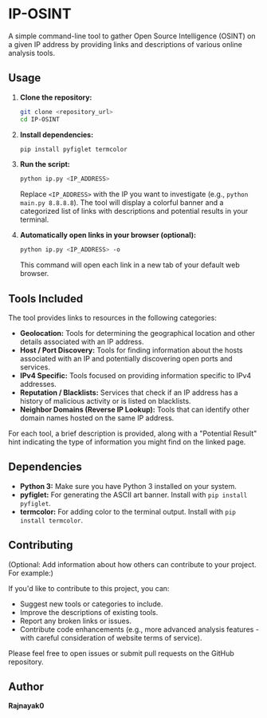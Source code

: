 # IP-OSINT

A simple command-line tool to gather Open Source Intelligence (OSINT) on a given IP address by providing links and descriptions of various online analysis tools.

## Usage

1.  **Clone the repository:**
    ```bash
    git clone <repository_url>
    cd IP-OSINT
    ```
2.  **Install dependencies:**
    ```bash
    pip install pyfiglet termcolor
    ```
3.  **Run the script:**
    ```bash
    python ip.py <IP_ADDRESS>
    ```
    Replace `<IP_ADDRESS>` with the IP you want to investigate (e.g., `python main.py 8.8.8.8`). The tool will display a colorful banner and a categorized list of links with descriptions and potential results in your terminal.

4.  **Automatically open links in your browser (optional):**
    ```bash
    python ip.py <IP_ADDRESS> -o
    ```
    This command will open each link in a new tab of your default web browser.

## Tools Included

The tool provides links to resources in the following categories:

* **Geolocation:** Tools for determining the geographical location and other details associated with an IP address.
* **Host / Port Discovery:** Tools for finding information about the hosts associated with an IP and potentially discovering open ports and services.
* **IPv4 Specific:** Tools focused on providing information specific to IPv4 addresses.
* **Reputation / Blacklists:** Services that check if an IP address has a history of malicious activity or is listed on blacklists.
* **Neighbor Domains (Reverse IP Lookup):** Tools that can identify other domain names hosted on the same IP address.

For each tool, a brief description is provided, along with a "Potential Result" hint indicating the type of information you might find on the linked page.

## Dependencies

* **Python 3:** Make sure you have Python 3 installed on your system.
* **pyfiglet:** For generating the ASCII art banner. Install with `pip install pyfiglet`.
* **termcolor:** For adding color to the terminal output. Install with `pip install termcolor`.

## Contributing

(Optional: Add information about how others can contribute to your project. For example:)

If you'd like to contribute to this project, you can:

* Suggest new tools or categories to include.
* Improve the descriptions of existing tools.
* Report any broken links or issues.
* Contribute code enhancements (e.g., more advanced analysis features - with careful consideration of website terms of service).

Please feel free to open issues or submit pull requests on the GitHub repository.

## Author

**Rajnayak0**
